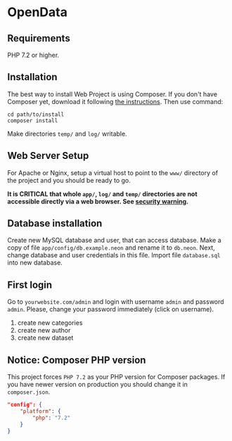 OpenData
=================

Requirements
------------

PHP 7.2 or higher.


Installation
------------

The best way to install Web Project is using Composer. If you don't have Composer yet,
download it following [the instructions](https://doc.nette.org/composer). Then use command:

	cd path/to/install
	composer install


Make directories `temp/` and `log/` writable.


Web Server Setup
----------------

For Apache or Nginx, setup a virtual host to point to the `www/` directory of the project and you
should be ready to go.

**It is CRITICAL that whole `app/`, `log/` and `temp/` directories are not accessible directly
via a web browser. See [security warning](https://nette.org/security-warning).**


Database installation
---------------------

Create new MySQL database and user, that can access database. Make a copy of file `app/config/db.example.neon` 
and rename it to `db.neon`. Next, change database and user credentials in this file.
Import file `database.sql` into new database.


First login
-----------

Go to `yourwebsite.com/admin` and login with username `admin` and password `admin`. Please, change your password immediately (click on username).
1. create new categories
2. create new author
3. create new dataset



Notice: Composer PHP version
----------------------------
This project forces `PHP 7.2` as your PHP version for Composer packages. If you have newer version on production you should change it in `composer.json`.
```json
"config": {
	"platform": {
		"php": "7.2"
	}
}
```

